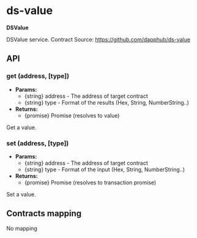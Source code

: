 
# ds-value
**DSValue**

DSValue service.
Contract Source: https://github.com/dapphub/ds-value



## API


### get (address, [type])

* **Params:** 
  * {string} address - The address of target contract
  * {string} type - Format of the results (Hex, String, NumberString..) 
* **Returns:**
  * {promise} Promise (resolves to value)

Get a value.


### set (address, [type])

* **Params:** 
  * {string} address - The address of target contract
  * {string} type - Format of the input (Hex, String, NumberString..) 
* **Returns:**
  * {promise} Promise (resolves to transaction promise)

Set a value.


## Contracts mapping
No mapping

